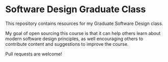 # Software Design Graduate Class

This repository contains resources for my Graduate Software Design
class.

My goal of open sourcing this course is that it can help others learn about
modern software design principles, as well encouraging others to contribute
content and suggestions to improve the course.

Pull requests are welcome!